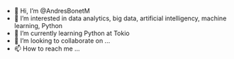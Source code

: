 - 👋 Hi, I’m @AndresBonetM
- 👀 I’m interested in data analytics, big data, artificial intelligency, machine learning, Python
- 🌱 I’m currently learning Python at Tokio
- 💞️ I’m looking to collaborate on ...
- 📫 How to reach me ...

<!---
AndresBonetM/AndresBonetM is a ✨ special ✨ repository because its `README.md` (this file) appears on your GitHub profile.
You can click the Preview link to take a look at your changes.
--->
